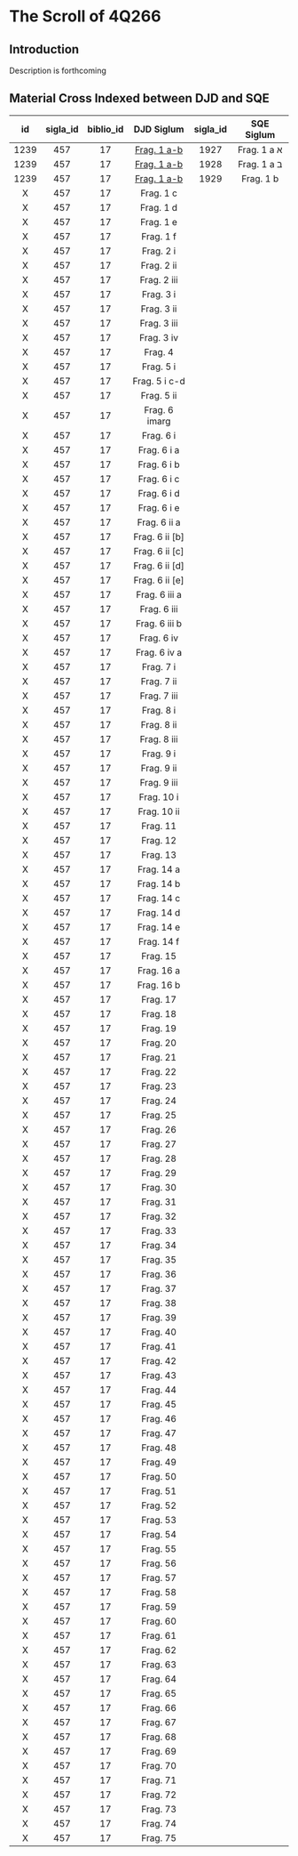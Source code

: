 # The Scroll of 4Q266

## Introduction

Description is forthcoming

## Material Cross Indexed between DJD and SQE

| id    | sigla_id  | biblio_id | DJD Siglum | sigla_id | SQE Siglum |
| :---:     | :---:     |   :---:   | :---: | :----: | :---: |
| 1239      | 457       | 17        | [Frag. 1 a-b](457_1239_Frg_1_a/457_1927.xlsx) | 1927 | Frag. 1 a א |
| 1239      | 457       | 17        | [Frag. 1 a-b](457_1239_Frg_1_a/457_1927239.xlsx) | 1928 | Frag. 1 a ב |
| 1239      | 457       | 17        | [Frag. 1 a-b](457_1239_Frg_1_a/457_1929.xlsx) | 1929 | Frag. 1 b |
| X     | 457       | 17        | Frag. 1 c |
| X      | 457       | 17        | Frag. 1 d |
| X      | 457       | 17        | Frag. 1 e |
| X      | 457       | 17        | Frag. 1 f |
| X      | 457       | 17        | Frag. 2 i |
| X      | 457       | 17        | Frag. 2 ii |
| X      | 457       | 17        | Frag. 2 iii |
| X      | 457       | 17        | Frag. 3 i |
| X      | 457       | 17        | Frag. 3 ii |
| X      | 457       | 17        | Frag. 3 iii|
| X      | 457       | 17        | Frag. 3 iv |
| X      | 457       | 17        | Frag. 4 |
| X      | 457       | 17        | Frag. 5 i |
| X      | 457       | 17        | Frag. 5 i c-d |
| X      | 457       | 17        | Frag. 5 ii |
| X      | 457       | 17        | Frag. 6 imarg |
| X      | 457       | 17        | Frag. 6 i |
| X      | 457       | 17        | Frag. 6 i a |
| X      | 457       | 17        | Frag. 6 i b |
| X      | 457       | 17        | Frag. 6 i c |
| X      | 457       | 17        | Frag. 6 i d |
| X      | 457       | 17        | Frag. 6 i e |
| X      | 457       | 17        | Frag. 6 ii a |
| X      | 457       | 17        | Frag. 6 ii [b] |
| X      | 457       | 17        | Frag. 6 ii [c] |
| X      | 457       | 17        | Frag. 6 ii [d] |
| X      | 457       | 17        | Frag. 6 ii [e] |
| X      | 457       | 17        | Frag. 6 iii a |
| X      | 457       | 17        | Frag. 6 iii |
| X      | 457       | 17        | Frag. 6 iii b |
| X      | 457       | 17       | Frag. 6 iv |
| X      | 457       | 17       | Frag. 6 iv a |
| X      | 457       | 17       | Frag. 7 i |
| X      | 457       | 17       | Frag. 7 ii |
| X      | 457       | 17       | Frag. 7 iii |
| X      | 457       | 17       | Frag. 8 i |
| X      | 457       | 17       | Frag. 8 ii |
| X      | 457       | 17       | Frag. 8 iii |
| X      | 457       | 17       | Frag. 9 i |
| X      | 457       | 17       | Frag. 9 ii |
| X      | 457       | 17       | Frag. 9 iii |
| X      | 457       | 17       | Frag. 10 i |
| X      | 457       | 17       | Frag. 10 ii |
| X      | 457       | 17       | Frag. 11 |
| X      | 457       | 17       | Frag. 12 |
| X      | 457       | 17       | Frag. 13 |
| X      | 457       | 17       | Frag. 14 a |
| X      | 457       | 17       | Frag. 14 b |
| X      | 457       | 17       | Frag. 14 c |
| X      | 457       | 17       | Frag. 14 d |
| X      | 457       | 17       | Frag. 14 e |
| X      | 457       | 17       | Frag. 14 f |
| X      | 457       | 17       | Frag. 15 |
| X      | 457       | 17       | Frag. 16 a |
| X      | 457       | 17       | Frag. 16 b |
| X      | 457       | 17       | Frag. 17 |
| X      | 457       | 17       | Frag. 18 |
| X      | 457       | 17       | Frag. 19 |
| X      | 457       | 17       | Frag. 20 |
| X      | 457       | 17       | Frag. 21 |
| X      | 457       | 17       | Frag. 22 |
| X      | 457       | 17       | Frag. 23 |
| X      | 457       | 17       | Frag. 24 |
| X      | 457       | 17       | Frag. 25 |
| X      | 457       | 17       | Frag. 26 |
| X      | 457       | 17       | Frag. 27 |
| X      | 457       | 17       | Frag. 28 |
| X      | 457       | 17       | Frag. 29 |
| X      | 457       | 17       | Frag. 30 |
| X      | 457       | 17       | Frag. 31 |
| X      | 457       | 17       | Frag. 32 |
| X      | 457       | 17       | Frag. 33 |
| X      | 457       | 17       | Frag. 34 |
| X      | 457       | 17       | Frag. 35 |
| X      | 457       | 17       | Frag. 36 |
| X      | 457       | 17       | Frag. 37 |
| X      | 457       | 17       | Frag. 38 |
| X      | 457       | 17       | Frag. 39 |
| X      | 457       | 17       | Frag. 40 |
| X      | 457       | 17       | Frag. 41 |
| X      | 457       | 17       | Frag. 42 |
| X      | 457       | 17       | Frag. 43 |
| X      | 457       | 17       | Frag. 44 |
| X      | 457       | 17       | Frag. 45 |
| X      | 457       | 17       | Frag. 46 |
| X      | 457       | 17       | Frag. 47 |
| X      | 457       | 17       | Frag. 48 |
| X      | 457       | 17       | Frag. 49 |
| X      | 457       | 17       | Frag. 50 |
| X      | 457       | 17       | Frag. 51 |
| X      | 457       | 17       | Frag. 52 |
| X      | 457       | 17       | Frag. 53 |
| X      | 457       | 17       | Frag. 54 |
| X      | 457       | 17       | Frag. 55 |
| X      | 457       | 17       | Frag. 56 |
| X      | 457       | 17       | Frag. 57 |
| X      | 457       | 17       | Frag. 58 |
| X      | 457       | 17       | Frag. 59 |
| X      | 457       | 17       | Frag. 60 |
| X      | 457       | 17       | Frag. 61 |
| X      | 457       | 17       | Frag. 62 |
| X      | 457       | 17       | Frag. 63 |
| X      | 457       | 17       | Frag. 64 |
| X      | 457       | 17       | Frag. 65 |
| X      | 457       | 17       | Frag. 66 |
| X      | 457       | 17       | Frag. 67 |
| X      | 457       | 17       | Frag. 68 |
| X      | 457       | 17       | Frag. 69 |
| X      | 457       | 17       | Frag. 70 |
| X      | 457       | 17       | Frag. 71 |
| X      | 457       | 17       | Frag. 72 |
| X      | 457       | 17       | Frag. 73 |
| X      | 457       | 17       | Frag. 74 |
| X      | 457       | 17       | Frag. 75 |